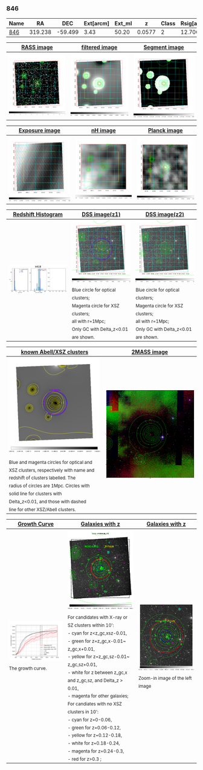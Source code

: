 <div STYLE="page-break-after: always;"></div>

### 846

|Name          |RA          |DEC      | Ext[arcm] | Ext_ml | z    | Class| Rsig[arcmin] | CRsig[c/s] | CR500[c/s] | R500[Mpc] |L500[erg/s]|F500[erg/s/cm^2]| M500[Msun]|Tx[keV]|beta|GC(XSZ,Delta_z<0.01)| GC(OPT,Delta_z<0.01)|GC|alias|
|--------------|------------|------------|---|---|-----------|--------|------|------|----|----|----|----|----|----|----|----|----|----|---|
|[846](script/846.md)     | 319.238       | -59.499       | 3.43    | 50.20   | 0.0577 | 2   | 12.700 |0.324 |0.320 |0.796 |4.577e+43 |5.749e-12 |1.514e+14 |2.815 |0.623 |Tar, |Wen, |Tar, |k418|

|[RASS image](../image/846/846_img.pdf)|[filtered image](../image/846/846_fil.pdf)|[Segment image](../image/846/846_seg.pdf)|
|-------------------|--------------------|-------------------|
| <img src="../image/846/846_img.png" width="300">  | <img src="../image/846/846_fil.png" width="300">   | <img src="../image/846/846_seg.png" width="300">  |

|[Exposure image](../image/846/846_mex.pdf)| [nH image](../image/846/846_nh.pdf)| [Planck image](../image/846/846_p.pdf)|
|-------------------|--------------------|-------------------|
|<img src="../image/846/846_mex.png" width="300">   | <img src="../image/846/846_nh.png" width="300">    | <img src="../image/846/846_p.png" width="300"> |

|[Redshift Histogram](../image/846/846_zg.pdf) | [DSS image(z1)](../image/846/846_dss_z1.pdf)      |  [DSS image(z2)](../image/846/846_dss_z2.pdf)    |
|-------------------|--------------------|-------------------|
|<img src="../image/846/846_zg.png" width="300"> |<img src="../image/846/846_dss_z1.png" width="300"> <sub><br>Blue circle for optical clusters; <br>Magenta circle for XSZ clusters; <br>all with r=1Mpc; <br>Only GC with Delta_z<0.01 are shown. </sub>| <img src="../image/846/846_dss_z2.png" width="300"><sub><br>Blue circle for optical clusters; <br>Magenta circle for XSZ clusters; <br>all with r=1Mpc; <br>Only GC with Delta_z<0.01 are shown. </sub> |

|[known Abell/XSZ clusters](../image/846/846_m.pdf) | [2MASS image](../image/846/846_2mass.pdf)      |
|-------------------|-------------------|
|<img src=../image/846/846_m.png width="300"> <sub><br>Blue and magenta circles for optical and <br>XSZ clusters, respectively with name and <br>redshift of clusters labelled. The <br>radius of circles are 1Mpc. Circles with <br>solid line for clusters with <br>Delta_z<0.01, and those with dashed <br>line for other XSZ/Abell clusters.        </sub>|<img src="../image/846/846_2mass.png" width="300">  |

|[Growth Curve](../image/846/846_gca_all.png) |[Galaxies with z](../image/846/846_opt_ned.pdf) |[Galaxies with z](../image/846/846_opt_ned_zoom.pdf) |
|-------------------|-------------------|-------------------|
| <img src="../image/846/846_gca_all.png" width="300"> <sub><br>The growth curve.</sub>| <img src=../image/846/846_opt_ned.png width="300"> <br><sub> For candidates with X-ray or SZ clusters within 10': <br> - cyan for z<z_gc,xsz-0.01, <br> - green for z=z_gc,x-0.01~ z_gc,x+0.01, <br> - yellow for z=z_gc,sz-0.01~ z_gc,sz+0.01, <br> - white for z between z_gc,x and z_gc,sz, and Delta_z > 0.01, <br> - magenta for other galaxies; <br>For candiates with no XSZ clusters in 10': <br> - cyan for z=0-0.06, <br> - green for z=0.06-0.12, <br> - yellow for z=0.12-0.18, <br> - white for z=0.18-0.24, <br> - magenta for z=0.24-0.3, <br> - red for z>0.3 ;  </sub>|<img src=../image/846/846_opt_ned_zoom.png width="300">  <br><sub> Zoom-in image of the left image</sub>|




